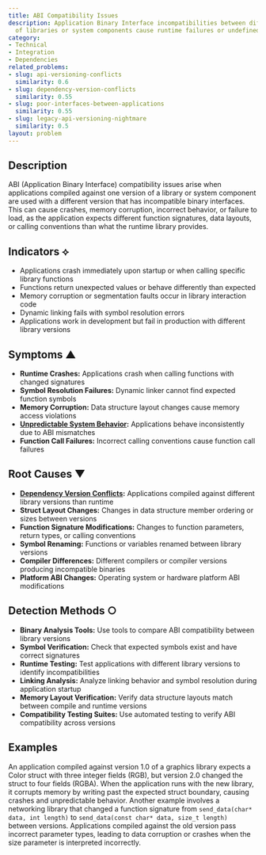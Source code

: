 ```yaml
---
title: ABI Compatibility Issues
description: Application Binary Interface incompatibilities between different versions
  of libraries or system components cause runtime failures or undefined behavior.
category:
- Technical
- Integration
- Dependencies
related_problems:
- slug: api-versioning-conflicts
  similarity: 0.6
- slug: dependency-version-conflicts
  similarity: 0.55
- slug: poor-interfaces-between-applications
  similarity: 0.55
- slug: legacy-api-versioning-nightmare
  similarity: 0.5
layout: problem
---
```


## Description

ABI (Application Binary Interface) compatibility issues arise when applications compiled against one version of a library or system component are used with a different version that has incompatible binary interfaces. This can cause crashes, memory corruption, incorrect behavior, or failure to load, as the application expects different function signatures, data layouts, or calling conventions than what the runtime library provides.

## Indicators ⟡

- Applications crash immediately upon startup or when calling specific library functions
- Functions return unexpected values or behave differently than expected
- Memory corruption or segmentation faults occur in library interaction code
- Dynamic linking fails with symbol resolution errors
- Applications work in development but fail in production with different library versions

## Symptoms ▲

- **Runtime Crashes:** Applications crash when calling functions with changed signatures
- **Symbol Resolution Failures:** Dynamic linker cannot find expected function symbols
- **Memory Corruption:** Data structure layout changes cause memory access violations
- **[Unpredictable System Behavior](unpredictable-system-behavior.md):** Applications behave inconsistently due to ABI mismatches
- **Function Call Failures:** Incorrect calling conventions cause function call failures

## Root Causes ▼

- **[Dependency Version Conflicts](dependency-version-conflicts.md):** Applications compiled against different library versions than runtime
- **Struct Layout Changes:** Changes in data structure member ordering or sizes between versions
- **Function Signature Modifications:** Changes to function parameters, return types, or calling conventions
- **Symbol Renaming:** Functions or variables renamed between library versions
- **Compiler Differences:** Different compilers or compiler versions producing incompatible binaries
- **Platform ABI Changes:** Operating system or hardware platform ABI modifications

## Detection Methods ○

- **Binary Analysis Tools:** Use tools to compare ABI compatibility between library versions
- **Symbol Verification:** Check that expected symbols exist and have correct signatures
- **Runtime Testing:** Test applications with different library versions to identify incompatibilities
- **Linking Analysis:** Analyze linking behavior and symbol resolution during application startup
- **Memory Layout Verification:** Verify data structure layouts match between compile and runtime versions
- **Compatibility Testing Suites:** Use automated testing to verify ABI compatibility across versions

## Examples

An application compiled against version 1.0 of a graphics library expects a Color struct with three integer fields (RGB), but version 2.0 changed the struct to four fields (RGBA). When the application runs with the new library, it corrupts memory by writing past the expected struct boundary, causing crashes and unpredictable behavior. Another example involves a networking library that changed a function signature from `send_data(char* data, int length)` to `send_data(const char* data, size_t length)` between versions. Applications compiled against the old version pass incorrect parameter types, leading to data corruption or crashes when the size parameter is interpreted incorrectly.